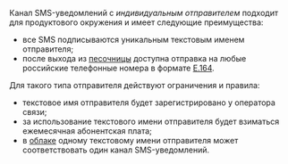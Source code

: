 Канал SMS-уведомлений с _индивидуальным отправителем_ подходит для продуктового окружения и имеет следующие преимущества:
* все SMS подписываются уникальным текстовым именем отправителя;
* после выхода из [песочницы](#sandbox) доступна отправка на любые российские телефонные номера в формате [E.164](https://ru.wikipedia.org/wiki/E.164).

Для такого типа отправителя действуют ограничения и правила:
* текстовое имя отправителя будет зарегистрировано у оператора связи;
* за использование текстового имени отправителя будет взиматься ежемесячная абонентская плата;
* в [облаке](../../resource-manager/concepts/resources-hierarchy.md#cloud) одному текстовому имени отправителя может соответствовать один канал SMS-уведомлений.